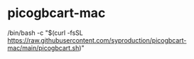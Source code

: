 # picogbcart-mac

/bin/bash -c "$(curl -fsSL https://raw.githubusercontent.com/syproduction/picogbcart-mac/main/picogbcart.sh)"
